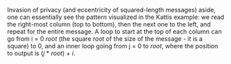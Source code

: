 Invasion of privacy (and eccentricity of squared-length messages) aside, one can essentially see the pattern visualized in the Kattis example: we read the right-most column (top to bottom), then the next one to the left, and repeat for the entire message. A loop to start at the top of each column can go from i = 0 *root* (the square root of the size of the message - it is a square) to 0, and an inner loop going from j = 0 to *root*, where the position to output is (*j* \* *root*) + *i*.
